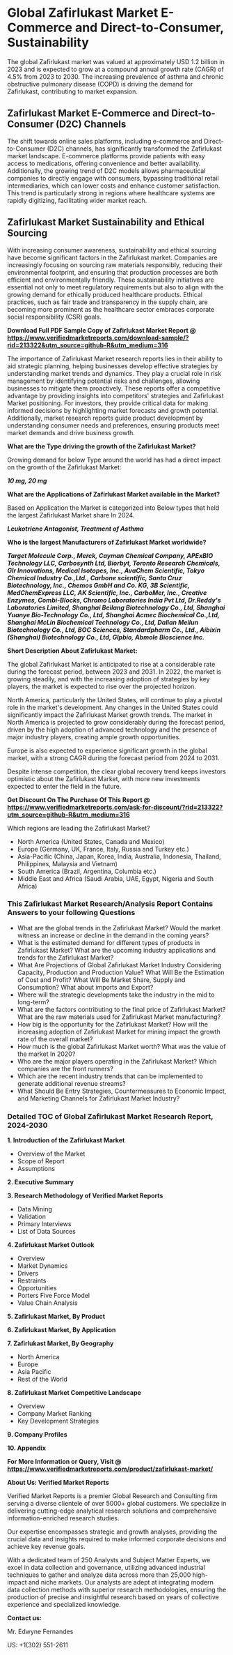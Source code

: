 <h1>Global Zafirlukast Market E-Commerce and Direct-to-Consumer, Sustainability</h1><p class=""><p>The global Zafirlukast market was valued at approximately USD 1.2 billion in 2023 and is expected to grow at a compound annual growth rate (CAGR) of 4.5% from 2023 to 2030. The increasing prevalence of asthma and chronic obstructive pulmonary disease (COPD) is driving the demand for Zafirlukast, contributing to market expansion.</p><h2>Zafirlukast Market E-Commerce and Direct-to-Consumer (D2C) Channels</h2><p>The shift towards online sales platforms, including e-commerce and Direct-to-Consumer (D2C) channels, has significantly transformed the Zafirlukast market landscape. E-commerce platforms provide patients with easy access to medications, offering convenience and better availability. Additionally, the growing trend of D2C models allows pharmaceutical companies to directly engage with consumers, bypassing traditional retail intermediaries, which can lower costs and enhance customer satisfaction. This trend is particularly strong in regions where healthcare systems are rapidly digitizing, facilitating wider market reach.</p><h2>Zafirlukast Market Sustainability and Ethical Sourcing</h2><p>With increasing consumer awareness, sustainability and ethical sourcing have become significant factors in the Zafirlukast market. Companies are increasingly focusing on sourcing raw materials responsibly, reducing their environmental footprint, and ensuring that production processes are both efficient and environmentally friendly. These sustainability initiatives are essential not only to meet regulatory requirements but also to align with the growing demand for ethically produced healthcare products. Ethical practices, such as fair trade and transparency in the supply chain, are becoming more prominent as the healthcare sector embraces corporate social responsibility (CSR) goals.</p></p><p class=""><strong>Download Full PDF Sample Copy of Zafirlukast Market Report @ <a href="https://www.verifiedmarketreports.com/download-sample/?rid=213322&utm_source=github-R&utm_medium=316" target="_blank">https://www.verifiedmarketreports.com/download-sample/?rid=213322&utm_source=github-R&utm_medium=316</a></strong></p><p>The importance of&nbsp;Zafirlukast Market research reports lies in their ability to aid strategic planning, helping businesses develop effective strategies by understanding market trends and dynamics. They play a crucial role in risk management by identifying potential risks and challenges, allowing businesses to mitigate them proactively. These reports offer a competitive advantage by providing insights into competitors' strategies and Zafirlukast Market positioning. For investors, they provide critical data for making informed decisions by highlighting market forecasts and growth potential. Additionally, market research reports guide product development by understanding consumer needs and preferences, ensuring products meet market demands and drive business growth.</p><p><strong>What are the&nbsp;Type driving the growth of the Zafirlukast Market?</strong></p><p id="" class="">Growing demand for below Type around the world has had a direct impact on the growth of the Zafirlukast Market:</p><p class=""><em><strong>10 mg, 20 mg</strong></em></p><p class=""><strong>What are the&nbsp;Applications&nbsp;of Zafirlukast Market available in the Market?</strong></p><p id="" class="">Based on Application the Market is categorized into Below types that held the largest Zafirlukast Market share In 2024.</p><p class=""><em><strong>Leukotriene Antagonist, Treatment of Asthma</strong></em></p><p class=""><strong>Who is the largest Manufacturers of Zafirlukast Market worldwide?</strong></p><p><em><strong>Target Molecule Corp., Merck, Cayman Chemical Company, APExBIO Technology LLC, Carbosynth Ltd, Biorbyt, Toronto Research Chemicals, Glr Innovations, Medical Isotopes, Inc., AvaChem Scientific, Tokyo Chemical Industry Co.,Ltd., Carbone scientific, Santa Cruz Biotechnology, Inc., Chemos GmbH and Co. KG, 3B Scientific, MedChemExpress LLC, AK Scientific, Inc., CarboMer, Inc., Creative Enzymes, Combi-Blocks, Chromo Laboratories India Pvt Ltd, Dr.Reddy's Laboratories Limited, Shanghai Beilang Biotechnology Co., Ltd, Shanghai Yuanye Bio-Technology Co., Ltd, Shanghai Acmec Biochemical Co.,Ltd, Shanghai McLin Biochemical Technology Co., Ltd, Dalian Meilun Biotechnology Co., Ltd, BOC Sciences, Standardpharm Co., Ltd., Aibixin (Shanghai) Biotechnology Co., Ltd, Glpbio, Abmole Bioscience Inc.</strong></em></p><p id="" class=""><strong>Short Description About Zafirlukast Market:</strong></p><p>The global Zafirlukast Market is anticipated to rise at a considerable rate during the forecast period, between 2023 and 2031. In 2022, the market is growing steadily, and with the increasing adoption of strategies by key players, the market is expected to rise over the projected horizon.</p><p>North America, particularly the United States, will continue to play a pivotal role in the market's development. Any changes in the United States could significantly impact the Zafirlukast Market growth trends. The market in North America is projected to grow considerably during the forecast period, driven by the high adoption of advanced technology and the presence of major industry players, creating ample growth opportunities.</p><p>Europe is also expected to experience significant growth in the global market, with a strong CAGR during the forecast period from 2024 to 2031.</p><p>Despite intense competition, the clear global recovery trend keeps investors optimistic about the Zafirlukast Market, with more new investments expected to enter the field in the future.</p><p id="" class=""><strong>Get Discount On The Purchase Of This Report @ <a href="https://www.verifiedmarketreports.com/ask-for-discount/?rid=213322?utm_source=github-R&utm_medium=316" target="_blank">https://www.verifiedmarketreports.com/ask-for-discount/?rid=213322?utm_source=github-R&utm_medium=316</a></strong></p><p class="">Which regions are leading the Zafirlukast Market?</p><ul><li>North America (United States, Canada and Mexico)</li><li>Europe (Germany, UK, France, Italy, Russia and Turkey etc.)</li><li>Asia-Pacific (China, Japan, Korea, India, Australia, Indonesia, Thailand, Philippines, Malaysia and Vietnam)</li><li>South America (Brazil, Argentina, Columbia etc.)</li><li>Middle East and Africa (Saudi Arabia, UAE, Egypt, Nigeria and South Africa)</li></ul><h3 id="" class="">This Zafirlukast Market Research/Analysis Report Contains Answers to your following Questions</h3><ul><li>What are the global trends in the Zafirlukast Market? Would the market witness an increase or decline in the demand in the coming years?</li><li>What is the estimated demand for different types of products in Zafirlukast Market? What are the upcoming industry applications and trends for the Zafirlukast Market?</li><li>What Are Projections of Global Zafirlukast Market Industry Considering Capacity, Production and Production Value? What Will Be the Estimation of Cost and Profit? What Will Be Market Share, Supply and Consumption? What about imports and Export?</li><li>Where will the strategic developments take the industry in the mid to long-term?</li><li>What are the factors contributing to the final price of Zafirlukast Market? What are the raw materials used for Zafirlukast Market manufacturing?</li><li>How big is the opportunity for the Zafirlukast Market? How will the increasing adoption of Zafirlukast Market for mining impact the growth rate of the overall market?</li><li>How much is the global Zafirlukast Market worth? What was the value of the market In 2020?</li><li>Who are the major players operating in the Zafirlukast Market? Which companies are the front runners?</li><li>Which are the recent industry trends that can be implemented to generate additional revenue streams?</li><li>What Should Be Entry Strategies, Countermeasures to Economic Impact, and Marketing Channels for Zafirlukast Market Industry?</li></ul><h3 id="" class="">Detailed TOC of Global Zafirlukast Market Research Report, 2024-2030</h3><p id="" class=""><strong>1. Introduction of the Zafirlukast Market</strong></p><ul><li>Overview of the Market</li><li>Scope of Report</li><li>Assumptions</li></ul><p id="" class=""><strong>2. Executive Summary</strong></p><p id="" class=""><strong>3. Research Methodology of Verified Market Reports</strong></p><ul><li>Data Mining</li><li>Validation</li><li>Primary Interviews</li><li>List of Data Sources</li></ul><p id="" class=""><strong>4. Zafirlukast Market Outlook</strong></p><ul><li>Overview</li><li>Market Dynamics</li><li>Drivers</li><li>Restraints</li><li>Opportunities</li><li>Porters Five Force Model</li><li>Value Chain Analysis</li></ul><p id="" class=""><strong>5. Zafirlukast Market, By Product</strong></p><p id="" class=""><strong>6. Zafirlukast Market, By Application</strong></p><p id="" class=""><strong>7. Zafirlukast Market, By Geography</strong></p><ul><li>North America</li><li>Europe</li><li>Asia Pacific</li><li>Rest of the World</li></ul><p id="" class=""><strong>8. Zafirlukast Market Competitive Landscape</strong></p><ul><li>Overview</li><li>Company Market Ranking</li><li>Key Development Strategies</li></ul><p id="" class=""><strong>9. Company Profiles</strong></p><p id="" class=""><strong>10. Appendix</strong></p><p id="" class=""><strong>For More Information or Query, Visit @ <a href="https://www.verifiedmarketreports.com/product/zafirlukast-market/" target="_blank">https://www.verifiedmarketreports.com/product/zafirlukast-market/</a></strong></p><p id="" class=""><strong>About Us: Verified Market Reports</strong></p><p id="" class="">Verified Market Reports is a premier Global Research and Consulting firm serving a diverse clientele of over 5000+ global customers. We specialize in delivering cutting-edge analytical research solutions and comprehensive information-enriched research studies.</p><p id="" class="">Our expertise encompasses strategic and growth analyses, providing the crucial data and insights required to make informed corporate decisions and achieve key revenue goals.</p><p id="" class="">With a dedicated team of 250 Analysts and Subject Matter Experts, we excel in data collection and governance, utilizing advanced industrial techniques to gather and analyze data across more than 25,000 high-impact and niche markets. Our analysts are adept at integrating modern data collection methods with superior research methodologies, ensuring the production of precise and insightful research based on years of collective experience and specialized knowledge.</p><p id="" class=""><strong>Contact us:</strong></p><p id="" class="">Mr. Edwyne Fernandes</p><p id="" class="">US: +1(302) 551-2611</p>